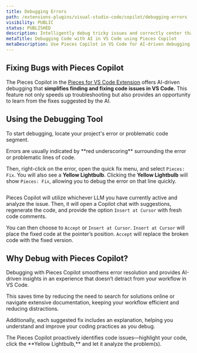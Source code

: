 ```yaml
---
title: Debugging Errors
path: /extensions-plugins/visual-studio-code/copilot/debugging-errors
visibility: PUBLIC
status: PUBLISHED
description: Intelligently debug tricky issues and correctly center that <div> with Pieces Copilot.
metaTitle: Debugging Code with AI in VS Code using Pieces Copilot
metaDescription: Use Pieces Copilot in VS Code for AI-driven debugging – quickly find, fix issues, and learn from intelligent AI-generated solutions.
---
```


## Fixing Bugs with Pieces Copilot

The Pieces Copilot in the <a target="_blank" href="https://marketplace.visualstudio.com/items?itemName=MeshIntelligentTechnologiesInc.pieces-vscode">Pieces for VS Code Extension</a> offers AI-driven debugging that **simplifies finding and fixing code issues in VS Code.** This feature not only speeds up troubleshooting but also provides an opportunity to learn from the fixes suggested by the AI.

## Using the Debugging Tool

To start debugging, locate your project's error or problematic code segment.

<Callout type="tip">
  Errors are usually indicated by **red underscoring** surrounding the error or problematic lines of code.
</Callout>

Then, right-click on the error, open the quick fix menu, and select `Pieces: Fix`. You will also see a **Yellow Lightbulb**. Clicking the **Yellow Lightbulb** will show `Pieces: Fix`, allowing you to debug the error on that line quickly.

<Image src="https://storage.googleapis.com/hashnode_product_documentation_assets/vs_code_extension_assets/pieces_copilot/debugging_errors/pieces_fix_quick_action.gif" alt="" align="center" fullwidth="true" />

Pieces Copilot will utilize whichever LLM you have currently active and analyze the issue. Then, it will open a Copilot chat with suggestions, regenerate the code, and provide the option `Insert at Cursor` with fresh code comments.

You can then choose to `Accept` or `Insert at Cursor`. `Insert at Cursor` will place the fixed code at the pointer’s position. `Accept` will replace the broken code with the fixed version.

## Why Debug with Pieces Copilot?

Debugging with Pieces Copilot smoothens error resolution and provides AI-driven insights in an experience that doesn’t detract from your workflow in VS Code.

This saves time by reducing the need to search for solutions online or navigate extensive documentation, keeping your workflow efficient and reducing distractions.

Additionally, each suggested fix includes an explanation, helping you understand and improve your coding practices as you debug.

<Callout type="tip">
  The Pieces Copilot proactively identifies code issues—highlight your code, click the **Yellow Lightbulb,** and let it analyze the problem(s).
</Callout>